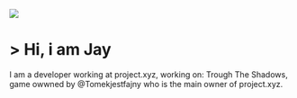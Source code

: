 <a href="https://ko-fi.com/zyrenth" target="_blank"><img src="https://github.com/jayvsc/jayvsc/blob/main/img/95290058-f13b9180-089e-11eb-94e3-a44a5a1172c3.jpg?raw=true" /></a>

# > Hi, i am Jay
I am a developer working at project.xyz, working on:
Trough The Shadows, game owwned by @Tomekjestfajny who is the main owner of project.xyz.
